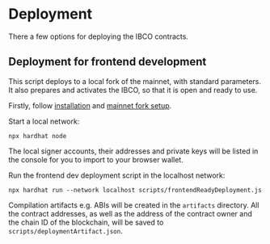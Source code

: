 # Deployment
There a few options for deploying the IBCO contracts.
## Deployment for frontend development
This script deploys to a local fork of the mainnet, with standard parameters. It also prepares and activates the IBCO, so that it is open and ready to use.

Firstly, follow [installation](../../README.md#installation) and [mainnet fork setup](../../README.md#mainnet-fork-setup).

Start a local network:
```
npx hardhat node
```
The local signer accounts, their addresses and private keys will be listed in the console for you to import to your browser wallet.

Run the frontend dev deployment script in the localhost network:
```
npx hardhat run --network localhost scripts/frontendReadyDeployment.js
```
Compilation artifacts e.g. ABIs will be created in the `artifacts` directory. All the contract addresses, as well as the address of the contract owner and the chain ID of the blockchain, will be saved to `scripts/deploymentArtifact.json`.